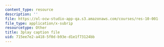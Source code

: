 ```yaml
---
content_type: resource
description: ''
file: https://ol-ocw-studio-app-qa.s3.amazonaws.com/courses/res-10-001-making-science-and-engineering-pictures-a-practical-guide-to-presenting-your-work-spring-2016/715ee7e2a4185f0db93ed1e1f73124bb_-q1kuKDEcJM.vtt
file_type: application/x-subrip
resourcetype: Other
title: 3play caption file
uid: 715ee7e2-a418-5f0d-b93e-d1e1f73124bb
---
```

